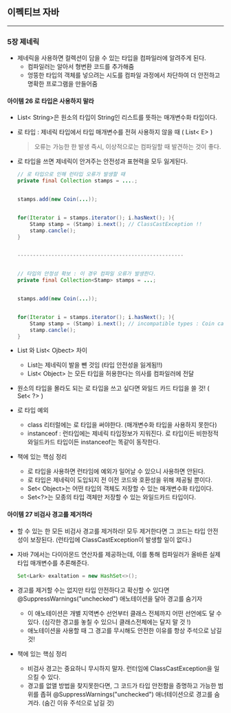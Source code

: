 이펙티브 자바
-------------

---

### 5장 제네릭

-	제네릭을 사용하면 컬렉션이 담을 수 있는 타입을 컴파일러에 알려주게 된다.
	-	컴파일러는 알아서 형변환 코드를 추가해줌
	-	엉뚱한 타입의 객체를 넣으려는 시도를 컴파일 과정에서 차단하여 더 안전하고 명확한 프로그램을 만들어줌

#### 아이템 26 로 타입은 사용하지 말라

-	List< String>은 원소의 타입이 String인 리스트를 뜻하는 매개변수화 타입이다.

-	로 타입 : 제네릭 타입에서 타입 매개변수를 전혀 사용하지 않을 때 ( List< E> )

	> 오류는 가능한 한 발생 즉시, 이상적으로는 컴파일할 때 발견하는 것이 좋다.

-	로 타입을 쓰면 제네릭이 안겨주는 안전성과 표현력을 모두 잃게된다.

	```java
	// 로 타입으로 인해 런타입 오류가 발생할 때
	private final Collection stamps = ....;


	stamps.add(new Coin(...));


	for(Iterator i = stamps.iterator(); i.hasNext(); ){
	    Stamp stamp = (Stamp) i.next(); // ClassCastException !!
	    stamp.cancle();
	}


	------------------------------------------------------


	// 타입의 안정성 확보 : 이 경우 컴파일 오류가 발생한다.
	private final Collection<Stamp> stamps = ...;


	stamps.add(new Coin(...));


	for(Iterator i = stamps.iterator(); i.hasNext(); ){
	    Stamp stamp = (Stamp) i.next(); // incompatible types : Coin cannot be converted to Stamp
	    stamp.cancle();
	}


	```

-	List 와 List< Ojbect> 차이

	-	List는 제네릭이 발을 뺀 것임 (타입 안전성을 잃게됨!!)
	-	List< Object> 는 모든 타입을 허용한다는 의사를 컴파일러에 전달

-	원소의 타입을 몰라도 되는 로 타입을 쓰고 싶다면 와일드 카드 타입을 쓸 것! ( Set< ?> )

-	로 타입 예외

	-	class 리터럴에는 로 타입을 써야한다. (매개변수화 타입을 사용하지 못한다)
	-	instanceof : 런타입에는 제네릭 타입정보가 지워진다. 로 타입이든 비한정적 와일드카드 타입이든 instanceof는 똑같이 동작한다.

-	책에 있는 핵심 정리

	-	로 타입을 사용하면 런타임에 예외가 일어날 수 있으니 사용하면 안된다.
	-	로 타입은 제네릭이 도입되지 전 이전 코드와 호환성을 위해 제공될 뿐이다.
	-	Set< Object>는 어떤 타입의 객체도 저장할 수 있는 매개변수화 타입이다.
	-	Set<?>는 모종의 타입 객체만 저장할 수 있는 와일드카드 타입이다.

#### 아이템 27 비검사 경고를 제거하라

-	할 수 있는 한 모든 비검사 경고를 제거하라! 모두 제거한다면 그 코드는 타입 안전성이 보장된다. (런타입에 ClassCastException이 발생할 일이 없다.)

-	자바 7에서는 다이아몬드 연산자를 제공하는데, 이를 통해 컴파일러가 올바른 실제 타입 매개변수를 추론해준다.

	```java
	Set<Lark> exaltation = new HashSet<>();
	```

-	경고를 제거할 수는 없지만 타입 안전하다고 확신할 수 있다면 @SuppressWarnings("unchecked") 애노테이션을 달아 경고를 숨기자

	-	이 애노테이션은 개별 지역변수 선언부터 클래스 전체까지 어떤 선언에도 달 수 있다. (심각한 경고를 놓칠 수 있으니 클래스전체에는 달지 말 것 !)
	-	애노테이션을 사용할 때 그 경고를 무시해도 안전한 이유를 항상 주석으로 남길 것!

-	책에 있는 핵심 정리

	-	비검사 경고는 중요하니 무시하지 말자. 런터임에 ClassCastException을 일으킬 수 있다.
	-	경고를 없앨 방법을 찾지못한다면, 그 코드가 타입 안전함을 증명하고 가능한 범위를 좁혀 @SuppressWarnings("unchecked") 애너테이션으로 경고를 숨겨라. (숨긴 이유 주석으로 남길 것)
